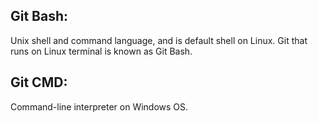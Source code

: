 ## Git Bash:
Unix shell and command language, and is default shell on Linux. Git that runs on Linux terminal is known as Git Bash.

## Git CMD:
Command-line interpreter on Windows OS. 
